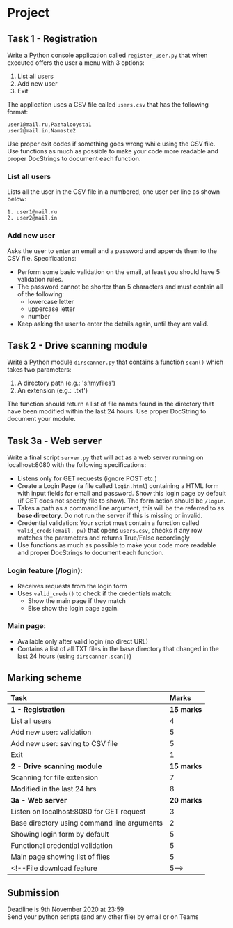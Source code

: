 # Project

## Task 1 - Registration
Write a Python console application called ```register_user.py``` that when executed offers the user a menu with 3 options:
1. List all users 
2. Add new user  
3. Exit

The application uses a CSV file called ```users.csv``` that has the following format:
~~~
user1@mail.ru,Pazhalooysta1
user2@mail.in,Namaste2
~~~
Use proper exit codes if something goes wrong while using the CSV file. Use functions as much as possible to make your code more readable and proper DocStrings to document each function.

### List all users
Lists all the user in the CSV file in a numbered, one user per line as shown below:
~~~
1. user1@mail.ru
2. user2@mail.in
~~~

### Add new user
Asks the user to enter an email and a password and appends them to the CSV file. Specifications:
* Perform some basic validation on the email, at least you should have 5 validation rules.
* The password cannot be shorter than 5 characters and must contain all of the following:
    * lowercase letter
    * uppercase letter
    * number
* Keep asking the user to enter the details again, until they are valid.

## Task 2 - Drive scanning module
Write a Python module ```dirscanner.py``` that contains a function ```scan()``` which takes two parameters:
1. A directory path (e.g.: 's:\myfiles')
1. An extension (e.g.: '.txt')  

The function should return a list of file names found in the directory that have been modified within the last 24 hours. Use proper DocString to document your module.

## Task 3a - Web server
Write a final script ```server.py``` that will act as a web server running on localhost:8080 with the following specifications:
* Listens only for GET requests (ignore POST etc.)
* Create a Login Page (a file called ```login.html```) containing a HTML form with input fields for email and password. Show this login page by default (if GET does not specify file to show). The form action should be ```/login```.
* Takes a path as a command line argument, this will be the referred to as **base directory**. Do not run the server if this is missing or invalid.
* Credential validation: Your script must contain a function called ```valid_creds(email, pw)``` that opens ```users.csv```, checks if any row matches the parameters and returns True/False accordingly
* Use functions as much as possible to make your code more readable and proper DocStrings to document each function.

### Login feature (/login): 
* Receives requests from the login form
* Uses ```valid_creds()``` to check if the credentials match:
    * Show the main page if they match
    * Else show the login page again.

### Main page: 
* Available only after valid login (no direct URL)
* Contains a list of all TXT files in the base directory that changed in the last 24 hours (using ```dirscanner.scan()```) 

<!--### Download file (/getfile?f=xyz.txt): 
* The list in the main page should be made up of links that allows the user to download the files.
* When one of these links are clicked, you need to fetch the specified file from the base directory:
    * If found, open it and send it to the user
    * If not found, send a 404.-->

## Marking scheme
Task | Marks
:--- | :--- 
**1 - Registration** | **15 marks**
List all users | 4
Add new user: validation | 5
Add new user: saving to CSV file | 5
Exit | 1
**2 - Drive scanning module** | **15 marks**
Scanning for file extension | 7
Modified in the last 24 hrs | 8
**3a - Web server** | **20 marks**
Listen on localhost:8080 for GET request | 3
Base directory using command line arguments | 2
Showing login form by default | 5
Functional credential validation | 5
Main page showing list of files | 5
<!--File download feature | 5-->

## Submission
Deadline is 9th November 2020 at 23:59  
Send your python scripts (and any other file) by email or on Teams  
